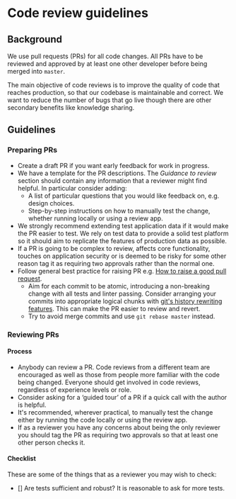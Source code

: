 # Code review guidelines

## Background

We use pull requests (PRs) for all code changes. All PRs have to be
reviewed and approved by at least one other developer before being merged into
`master`.

The main objective of code reviews is to improve the quality of code that
reaches production, so that our codebase is maintainable and correct. We want
to reduce the number of bugs that go live though there are other secondary
benefits like knowledge sharing.

## Guidelines

### Preparing PRs

- Create a draft PR if you want early feedback for work in progress.
- We have a template for the PR descriptions. The _Guidance to
  review_ section should contain any information that a reviewer might find
  helpful. In particular consider adding:
  - A list of particular questions that you would like feedback on, e.g. design
    choices.
  - Step-by-step instructions on how to manually test the change, whether
    running locally or using a review app.
- We strongly recommend extending test application data if it would make the PR
  easier to test. We rely on test data to provide a solid test platform so it
  should aim to replicate the features of production data as possible.
- If a PR is going to be complex to review, affects core functionality, touches
  on application security or is deemed to be risky for some other reason tag
  it as requiring two approvals rather than the normal one.
- Follow general best practice for raising PR e.g. [How to raise a good pull request](https://www.annashipman.co.uk/jfdi/good-pull-requests.html).
  - Aim for each commit to be atomic, introducing a non-breaking change with all tests and linter passing. Consider arranging your commits into appropriate logical chunks with [git's history rewriting features](https://git-scm.com/book/en/v2/Git-Tools-Rewriting-History). This can make the PR easier to review and revert.
  - Try to avoid merge commits and use `git rebase master` instead.

### Reviewing PRs

#### Process

- Anybody can review a PR. Code reviews from a different team are encouraged as
  well as those from people more familiar with the code being changed. Everyone
  should get involved in code reviews, regardless of experience levels or role.
- Consider asking for a ‘guided tour’ of a PR if a quick call with the author
  is helpful.
- It's recommended, wherever practical, to manually test the change either by
  running the code locally or using the review app.
- If as a reviewer you have any concerns about being the only reviewer you
  should tag the PR as requiring two approvals so that at least one other
  person checks it.

#### Checklist

These are some of the things that as a reviewer you may wish to check:

- [] Are tests sufficient and robust? It is reasonable to ask for more tests.
